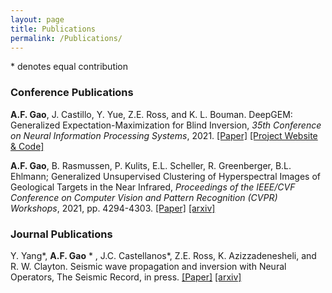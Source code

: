 ```yaml
---
layout: page
title: Publications
permalink: /Publications/
---
```


<style>
img {
  display: block;
  margin-left: auto;
  margin-right: auto;
}
</style>

<style>
embed{
  display: block;
  margin-left: auto;
  margin-right: auto;
}
</style>

 \* denotes equal contribution

### Conference Publications

**A.F. Gao**, J. Castillo, Y. Yue, Z.E. Ross, and K. L. Bouman. DeepGEM: Generalized Expectation-Maximization for Blind Inversion, *35th Conference on Neural Information Processing Systems*, 2021. [[Paper]](https://proceedings.neurips.cc/paper/2021/hash/606c90a06173d69682feb83037a68fec-Abstract.html) [[Project Website & Code]](http://imaging.cms.caltech.edu/deepgem/)

**A.F. Gao**, B. Rasmussen, P. Kulits, E.L. Scheller, R. Greenberger, B.L. Ehlmann; Generalized Unsupervised Clustering of Hyperspectral Images of Geological Targets in the Near Infrared, *Proceedings of the IEEE/CVF Conference on Computer Vision and Pattern Recognition (CVPR) Workshops*, 2021, pp. 4294-4303. [[Paper]](https://openaccess.thecvf.com/content/CVPR2021W/PBVS/papers/Gao_Generalized_Unsupervised_Clustering_of_Hyperspectral_Images_of_Geological_Targets_in_CVPRW_2021_paper.pdf) [[arxiv]](https://arxiv.org/abs/2106.13315) 

### Journal Publications
Y. Yang\*, **A.F. Gao** \* , J.C. Castellanos\*, Z.E. Ross, K. Azizzadenesheli, and R. W. Clayton. Seismic wave propagation and inversion with Neural Operators, The Seismic Record, in press. [[Paper]](https://pubs.geoscienceworld.org/ssa/tsr/article/1/3/126/609317/Seismic-Wave-Propagation-and-Inversion-with-Neural) [[arxiv]](https://arxiv.org/abs/2108.05421) 


